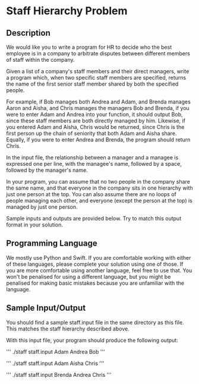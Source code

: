 # Staff Hierarchy Problem

## Description

We would like you to write a program for HR to decide who the best employee is in a company to arbitrate disputes between different members of staff within the company.

Given a list of a company's staff members and their direct managers, write a program which, when two specific staff members are specified, returns the name of the first senior staff member shared by both the specified people.

For example, if Bob manages both Andrea and Adam, and Brenda manages Aaron and Aisha, and Chris manages the managers Bob and Brenda, if you were to enter Adam and Andrea into your function, it should output Bob, since these staff members are both directly managed by him. Likewise, if you entered Adam and Aisha, Chris would be returned, since Chris is the first person up the chain of seniority that both Adam and Aisha share. Equally, if you were to enter Andrea and Brenda, the program should return Chris.

In the input file, the relationship between a manager and a managee is expressed one per line, with the managee's name, followed by a space, followed by the manager's name.

In your program, you can assume that no two people in the company share the same name, and that everyone in the company sits in one hierarchy with just one person at the top. You can also assume there are no loops of people managing each other, and everyone (except the person at the top) is managed by just one person.

Sample inputs and outputs are provided below. Try to match this output format in your solution.


## Programming Language

We mostly use Python and Swift. If you are comfortable working with either of these languages, please complete your solution using one of those. If you are more comfortable using another language, feel free to use that. You won't be penalised for using a different language, but you might be penalised for making basic mistakes because you are unfamiliar with the language.


## Sample Input/Output

You should find a sample staff.input file in the same directory as this file. This matches the staff hierarchy described above.

With this input file, your program should produce the following output:

'''
./staff staff.input Adam Andrea
Bob
'''

'''
./staff staff.input Adam Aisha
Chris
'''

'''
./staff staff.input Brenda Andrea
Chris
'''